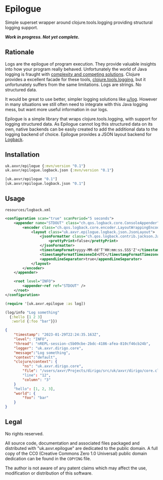 # Epilogue

Simple superset wrapper around clojure.tools.logging providing structural logging support.

___Work in progress.  Not yet complete.___


## Rationale

Logs are the epilogue of program execution.  They provide valuable insights
into how your program really behaved.  Unfortunately the world of Java logging
is fraught with [complexity and competing solutions][Logging in Clojure].
Clojure provides a excellent facade for these tools, [clojure.tools.logging][],
but it unfortunately suffers from the same limitations.  Logs are strings.  No
structured data.

It would be great to use better, simpler logging solutions like [μ/log][ulog].
However in many situations we still often need to integrate with this Java
logging mess, but want more useful information in our logs.

Epilogue is a simple library that wraps clojure.tools.logging, with support for
logging structured data.  As Epilogue cannot log this structured data on its
own, native backends can be easily created to add the additional data to the
logging backend of choice.  Epilogue provides a JSON layout backend for
[Logback][].

[Logging in Clojure]: https://lambdaisland.com/blog/2020-06-12-logging-in-clojure-making-sense-of-the-mess
[clojure.tools.logging]: https://github.com/clojure/tools.logging
[logback]: https://logback.qos.ch
[ulog]: https://github.com/BrunoBonacci/mulog


## Installation

```clojure
uk.axvr/epilogue {:mvn/version "0.1"}
uk.axvr/epilogue.logback.json {:mvn/version "0.1"}
```

```clojure
[uk.axvr/epilogue "0.1"]
[uk.axvr/epilogue.logback.json "0.1"]
```


## Usage

`resources/logback.xml`

```xml
<configuration scan="true" scanPeriod="5 seconds">
    <appender name="STDOUT" class="ch.qos.logback.core.ConsoleAppender">
        <encoder class="ch.qos.logback.core.encoder.LayoutWrappingEncoder">
            <layout class="uk.axvr.epilogue.logback.json.JsonLayout">
                <jsonFormatter class="ch.qos.logback.contrib.jackson.JacksonJsonFormatter">
                    <prettyPrint>false</prettyPrint>
                </jsonFormatter>
                <timestampFormat>yyyy-MM-dd'T'HH:mm:ss.SSS'Z'</timestampFormat>
                <timestampFormatTimezoneId>UTC</timestampFormatTimezoneId>
                <appendLineSeparator>true</appendLineSeparator>
            </layout>
        </encoder>
    </appender>

    <root level="INFO">
        <appender-ref ref="STDOUT" />
    </root>
</configuration>
```

```clojure
(require '[uk.axvr.epilogue :as log])

(log/info "Log something"
  {:hello [1 2 3]
   :world {:foo "bar"}})
```

```json
{
    "timestamp": "2023-01-29T22:24:35.163Z",
    "level": "INFO",
    "thread": "nREPL-session-c5b09cbe-2bdc-4186-afea-810cf46cb24b",
    "logger": "uk.axvr.dirigo.core",
    "message":"Log something",
    "context":"default",
    "clojure/context": {
        "ns": "uk.axvr.dirigo.core",
        "file": "/users/axvr/Projects/dirigo/src/uk/axvr/dirigo/core.clj"
        "line": "12",
        "column": "3"
    }
    "hello": [1, 2, 3],
    "world": {
        "foo": "bar"
    }
}
```


## Legal

No rights reserved.

All source code, documentation and associated files packaged and distributed
with "uk.axvr.epilogue" are dedicated to the public domain. A full copy of the
CC0 (Creative Commons Zero 1.0 Universal) public domain dedication can be found
in the `COPYING` file.

The author is not aware of any patent claims which may affect the use,
modification or distribution of this software.
